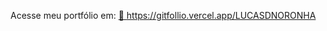 
Acesse meu portfólio em: 
<a href="https://gitfollio.vercel.app/LUCASDNORONHA"> 🔗
  https://gitfollio.vercel.app/LUCASDNORONHA
</a>

<!-- GitFolio:start
{
  "gitfolio": "on",
  "name": "Lucas Dias Noronha",
  "email": "lucasdiasnoronha1@gmail.com",
  "tagline": "",
  "avatar_url": "https://avatars.githubusercontent.com/u/107411935?v=4",
  "website": "",
  "githubUser": "LUCASDNORONHA",
  "linkedinUser": "",
  "about": "",
  "showStars": true,
  "showFollowers": true,
  "followers": 5,
  "following": 45,
  "themeId": "cyberpunk",
  "tech": [],
  "projects": [
  {
    "id": 1048099075,
    "repoName": "Projeto_Analise_Descritiva_ENEM",
    "url": "https://github.com/LUCASDNORONHA/Projeto_Analise_Descritiva_ENEM",
    "stars": 0,
    "description": "Estudo de caso que foi desenvolvido para a disciplina de Estatística como atividade avaliativa durante o bacharelado de Ciência de Dados e IA no IESB. ",
    "image": "",
    "techs": [],
    "deploy": "",
    "highlighted": true
  },
  {
    "id": 997015095,
    "repoName": "exploracao-dados-indigenas-2010-2022",
    "url": "https://github.com/LUCASDNORONHA/exploracao-dados-indigenas-2010-2022",
    "stars": 0,
    "description": "Análise exploratória da população indígena no Brasil (2010–2022), por localização e situação do domicílio. Projeto da disciplina Introdução à Ciência de Dados do Bacharelado em Ciência de Dados e IA no Instituto de Educação Superior de Brasília (IESB).",
    "image": "",
    "techs": [],
    "deploy": "",
    "highlighted": true
  },
  {
    "id": 656830364,
    "repoName": "Classification-Supervised_Machine_Learning",
    "url": "https://github.com/LUCASDNORONHA/Classification-Supervised_Machine_Learning",
    "stars": 0,
    "description": "Estudo de caso que compreende uma variedade de algoritmos para aprendizado supervisionado, focados principalmente em classificação e previsão. A implementação prática desses algoritmos é amplamente reconhecida para essas tarefas específicas.",
    "image": "",
    "techs": [],
    "deploy": "",
    "highlighted": false
  },
  {
    "id": 710517220,
    "repoName": "Cancer_and_COVID19-SaoPaulo_Metropolitan_area",
    "url": "https://github.com/LUCASDNORONHA/Cancer_and_COVID19-SaoPaulo_Metropolitan_area",
    "stars": 0,
    "description": "Análise do Impacto da COVID-19 nos Cânceres de Pulmão (CID-10 C34) e de Sangue (CID-10 C91 e C92) nas Principais Cidades de São Paulo",
    "image": "",
    "techs": [],
    "deploy": "",
    "highlighted": false
  },
  {
    "id": 713489004,
    "repoName": "Fatalities-In-The-Israeli-Palestinian",
    "url": "https://github.com/LUCASDNORONHA/Fatalities-In-The-Israeli-Palestinian",
    "stars": 0,
    "description": "Análise do número de fatalidade de Palestinos e Israelenses na região dos conflitos entre Israel e Palestina ao longo de mais de 20 anos.",
    "image": "",
    "techs": [],
    "deploy": "",
    "highlighted": false
  },
  {
    "id": 714105154,
    "repoName": "Titanic-MachineLearning-from-Disaster",
    "url": "https://github.com/LUCASDNORONHA/Titanic-MachineLearning-from-Disaster",
    "stars": 0,
    "description": "Desvendando o famoso desafio do Titanic do Kaggle que propoêm a criação de um modelo de machine learning para prever quais passageiros sobreviverão ao naufrágio do Titanic.",
    "image": "",
    "techs": [],
    "deploy": "",
    "highlighted": false
  }
]
}
GitFolio:end -->
  